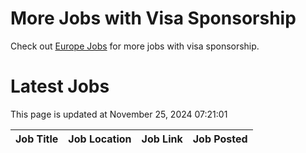 # More Jobs with Visa Sponsorship

Check out [Europe Jobs](https://github.com/sureshparimi/europejobs#latest-jobs) for more jobs with visa sponsorship.

# Latest Jobs

This page is updated at November 25, 2024 07:21:01

| Job Title | Job Location | Job Link | Job Posted |
| --- | --- | --- | --- |
